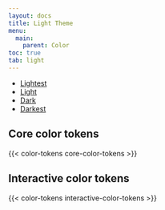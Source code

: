 ```yaml
---
layout: docs
title: Light Theme
menu:
  main:
    parent: Color
toc: true
tab: light
---
```

<div class="nav-tabs">
  <ul>
    <li><a href="/guidelines/color/">Lightest</a></li>
    <li class="active"><a href="/guidelines/color/light">Light</a></li>
    <li><a href="/guidelines/color/dark">Dark</a></li>
    <li><a href="/guidelines/color/darkest">Darkest</a></li>
  </ul>
</div>

## Core color tokens
{{< color-tokens core-color-tokens >}}

## Interactive color tokens
{{< color-tokens interactive-color-tokens >}}